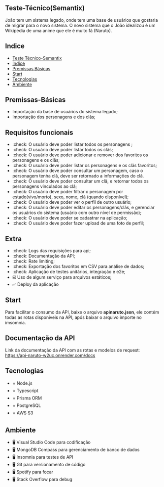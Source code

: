 ## Teste-Técnico(Semantix)

João tem um sistema legado, onde tem uma base de usuários que gostaria de migrar para o novo sistema. O novo sistema que o João idealizou é um Wikipédia de uma anime que ele é muito fã (Naruto).

## Indice

- [Teste Técnico-Semantix](<#Teste-Técnico(Semantix)>)
- [Índice](#indice)
- [Premissas Básicas](#premissas-básicas)
- [Start](#start)
- [Tecnologias](#tecnologias)
- [Ambiente](#ambiente)

## Premissas-Básicas

- Importação da base de usuários do sistema legado;
- Importação dos personagens e dos clãs;

## Requisitos funcionais

- :check: O usuário deve poder listar todos os personagens ;
- :check: O usuário deve poder listar todos os clãs;
- :check: O usuário deve poder adicionar e remover dos favoritos os personagens e os clãs;
- :check: O usuário deve poder listar os personagens e os clãs favoritos;
- :check: O usuário deve poder consultar um personagem, caso o personagem tenha clã, deve ser retornado a informações do clã.
- :check: O usuário deve poder consultar um clã, e retornar todos os personagens vinculados ao clã;
- :check: O usuário deve poder filtrar o personagem por estado(vivo/morto), sexo, nome, clã (quando disponível);
- :check: O usuário deve poder ver o perfil de outro usuário;
- :check: O usuário deve poder editar os personagens/clãs, e gerenciar os usuários do sistema (usuário com outro nível de permissão);
- :check: O usuário deve poder se cadastrar na aplicação;
- :check: O usuário deve poder fazer upload de uma foto de perfil;

## Extra

- :check: Logs das requisições para api;
- :check: Documentação da API;
- :check: Rate limiting;
- :check: Exportação dos favoritos em CSV para análise de dados;
- :check: Aplicação de testes unitários, integração e e2e;
- :ballot_box_with_check: Uso de algum serviço para arquivos estáticos;
- :white_check_mark: Deploy da aplicação

## Start

Para facilitar o consumo da API, baixe o arquivo **apinaruto.json**, ele contém todas as rotas disponiveis na API, após baixar o arquivo importe no imsomnia.

## Documentação da API

Link da documentação da API com as rotas e modelos de request:
https://api-naruto-w2uc.onrender.com/docs

## Tecnologias

- :star: Node.js
- :star: Typescript
- :star: Prisma ORM
- :star: PostgreSQL
- :star: AWS S3

## Ambiente

- :desktop_computer: Visual Studio Code para codificação
- :desktop_computer: MongoDB Compass para gerenciamento de banco de dados
- :desktop_computer: Insomnia para testes de API
- :desktop_computer: Git para versionamento de código
- :desktop_computer: Spotify para focar
- :desktop_computer: Stack Overflow para debug
